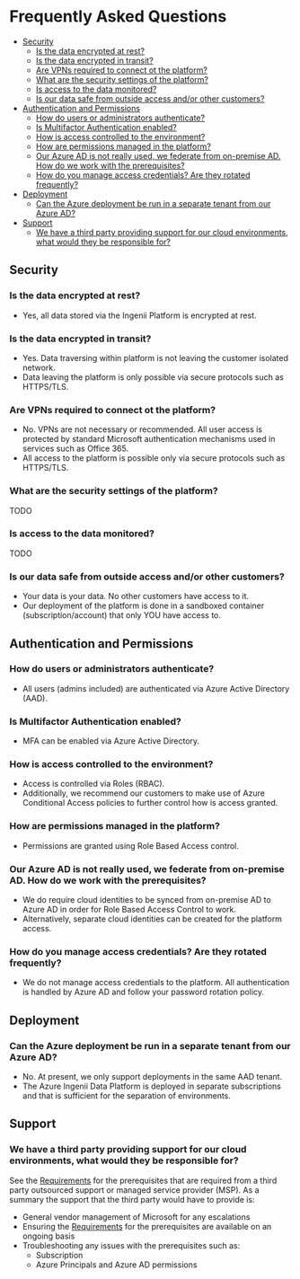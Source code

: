 # Frequently Asked Questions <!-- omit in toc -->

- [Security](#security)
  - [Is the data encrypted at rest?](#is-the-data-encrypted-at-rest)
  - [Is the data encrypted in transit?](#is-the-data-encrypted-in-transit)
  - [Are VPNs required to connect ot the platform?](#are-vpns-required-to-connect-ot-the-platform)
  - [What are the security settings of the platform?](#what-are-the-security-settings-of-the-platform)
  - [Is access to the data monitored?](#is-access-to-the-data-monitored)
  - [Is our data safe from outside access and/or other customers?](#is-our-data-safe-from-outside-access-andor-other-customers)
- [Authentication and Permissions](#authentication-and-permissions)
  - [How do users or administrators authenticate?](#how-do-users-or-administrators-authenticate)
  - [Is Multifactor Authentication enabled?](#is-multifactor-authentication-enabled)
  - [How is access controlled to the environment?](#how-is-access-controlled-to-the-environment)
  - [How are permissions managed in the platform?](#how-are-permissions-managed-in-the-platform)
  - [Our Azure AD is not really used, we federate from on-premise AD. How do we work with the prerequisites?](#our-azure-ad-is-not-really-used-we-federate-from-on-premise-ad-how-do-we-work-with-the-prerequisites)
  - [How do you manage access credentials? Are they rotated frequently?](#how-do-you-manage-access-credentials-are-they-rotated-frequently)
- [Deployment](#deployment)
  - [Can the Azure deployment be run in a separate tenant from our Azure AD?](#can-the-azure-deployment-be-run-in-a-separate-tenant-from-our-azure-ad)
- [Support](#support)
  - [We have a third party providing support for our cloud environments, what would they be responsible for?](#we-have-a-third-party-providing-support-for-our-cloud-environments-what-would-they-be-responsible-for)

## Security

### Is the data encrypted at rest?

- Yes, all data stored via the Ingenii Platform is encrypted at rest.

### Is the data encrypted in transit?

- Yes. Data traversing within platform is not leaving the customer isolated network.
- Data leaving the platform is only possible via secure protocols such as HTTPS/TLS.

### Are VPNs required to connect ot the platform?

- No. VPNs are not necessary or recommended. All user access is protected by standard Microsoft authentication mechanisms used in services such as Office 365.
- All access to the platform is possible only via secure protocols such as HTTPS/TLS.

### What are the security settings of the platform?

TODO

### Is access to the data monitored?

TODO

### Is our data safe from outside access and/or other customers?

- Your data is your data. No other customers have access to it.
- Our deployment of the platform is done in a sandboxed container (subscription/account) that only YOU have access to.

## Authentication and Permissions

### How do users or administrators authenticate?

- All users (admins included) are authenticated via Azure Active Directory (AAD).

### Is Multifactor Authentication enabled?

- MFA can be enabled via Azure Active Directory.

### How is access controlled to the environment?

- Access is controlled via Roles (RBAC).
- Additionally, we recommend our customers to make use of Azure Conditional Access policies to further control how is access granted.

### How are permissions managed in the platform?

- Permissions are granted using Role Based Access control.

### Our Azure AD is not really used, we federate from on-premise AD. How do we work with the prerequisites?

- We do require cloud identities to be synced from on-premise AD to Azure AD in order for Role Based Access Control to work.
- Alternatively, separate cloud identities can be created for the platform access.

### How do you manage access credentials? Are they rotated frequently?

- We do not manage access credentials to the platform. All authentication is handled by Azure AD and follow your password rotation policy.

## Deployment

### Can the Azure deployment be run in a separate tenant from our Azure AD?

- No. At present, we only support deployments in the same AAD tenant.
- The Azure Ingenii Data Platform is deployed in separate subscriptions and that is sufficient for the separation of environments.

## Support

### We have a third party providing support for our cloud environments, what would they be responsible for?

See the [Requirements](./docs/platform_requirements.md) for the prerequisites that are required from a third party outsourced support or managed service provider (MSP). As a summary the support that the third party would have to provide is:

- General vendor management of Microsoft for any escalations
- Ensuring the [Requirements](./docs/platform_requirements.md) for the prerequisites are available on an ongoing basis
- Troubleshooting any issues with the prerequisites such as:
  - Subscription
  - Azure Principals and Azure AD permissions
